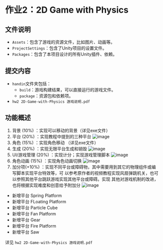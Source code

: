 # 作业2：2D Game with Physics

## 文件说明
- `Assets`：包含了游戏的资源文件，比如图片、动画等。
- `ProjectSettings`：包含了Unity项目的设置文件。
- `Packages`：包含了本项目设计的所有Unity插件、依赖。

## 提交内容
- `handin`文件夹包括：
    - `build`：游戏构建结果，可以直接运行的游戏文件。
    - `package`：资源包和依赖项。
- `hw2 2D-Game-with-Physics 游戏说明.pdf`

## 功能概述
1. 背景 (10%) ：实现可以移动的背景（详见exe文件）
2. 平台 (20%) ：实现教程中提到的三种平台 
![image](https://github.com/Uric369/SE3305/assets/96730554/de30ebd8-8aad-4880-9543-e84d9dbec879)
3. 角色 (15%) ：实现角色移动 （详见exe文件）
4. 生成 (20%) ：实现无限平台生成和销毁 
![image](https://github.com/Uric369/SE3305/assets/96730554/5eac1724-34ea-41a1-a8f8-05d226409d7c)
5. UI/游戏管理 (20%) ：实现计分；实现游戏管理脚本 
![image](https://github.com/Uric369/SE3305/assets/96730554/62efaeff-8f31-4718-a05c-20d05eb34249)
6. 角色动画 (15%) ：实现角色动画切换 
![image](https://github.com/Uric369/SE3305/assets/96730554/7e7f22c5-5d04-4860-ae7e-32cf92fb8967)
7. 加分项(+10%) ：实现不同平台或障碍物，其中需要用到其它的物理组件或编写脚本实现平台特效等，可 以参考原作者的视频教程实现风扇弹跳机关，也可以参照其他平台跳跃游戏实现其他平台或障碍。实现 其他对游戏机制的改进，也将根据实现难度和创意给予附加分
![image](https://github.com/Uric369/SE3305/assets/96730554/4c582693-beab-472c-8f4f-03b560ca972c)
- 新增平台 Spring Platform
- 新增平台 FLoating Platform
- 新增平台 Particle Cube
- 新增平台 Fan Platform
- 新增平台 Gear
- 新增平台 Fire Platform
- 新增平台 Saw

详见 `hw2 2D-Game-with-Physics 游戏说明.pdf`
